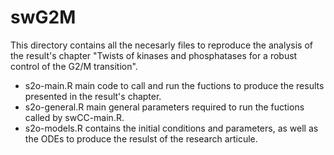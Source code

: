 # swG2M

This directory contains all the necesarly files to reproduce the analysis of the result's chapter "Twists of kinases and phosphatases for a robust control of the G2/M transition".

- s2o-main.R main code to call and run the fuctions to produce the results presented in the result's chapter.
- s2o-general.R main general parameters required to run the fuctions called by swCC-main.R.
- s2o-models.R contains the initial conditions and parameters, as well as the ODEs to produce the resulst of the research articule.
